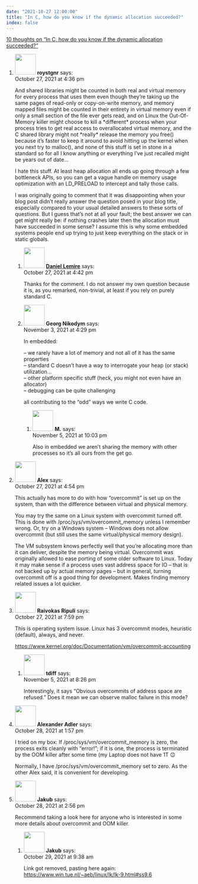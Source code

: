 ```yaml
---
date: "2021-10-27 12:00:00"
title: "In C, how do you know if the dynamic allocation succeeded?"
index: false
---
```


[10 thoughts on &ldquo;In C, how do you know if the dynamic allocation succeeded?&rdquo;](/lemire/blog/2021/10-27-in-c-how-do-you-know-if-the-dynamic-allocation-succeeded)

<ol class="comment-list">
<li id="comment-603700" class="comment even thread-even depth-1 parent">
<div class="comment-author vcard">
<img alt src="https://secure.gravatar.com/avatar/fe4f333e5a9165ea1eee399317618b70?s=56&#038;d=mm&#038;r=g" srcset="https://secure.gravatar.com/avatar/fe4f333e5a9165ea1eee399317618b70?s=112&#038;d=mm&#038;r=g 2x" class="avatar avatar-56 photo" height="56" width="56" decoding="async" /> <b class="fn">roystgnr</b> <span class="says">says:</span> </div>
<div class="comment-metadata"><time datetime="2021-10-27T16:36:00+00:00">October 27, 2021 at 4:36 pm</time></a> </div>
<div class="comment-content">
<p>And shared libraries might be counted in both real and virtual memory for every process that uses them even though they&rsquo;re taking up the same pages of read-only or copy-on-write memory, and memory mapped files might be counted in their entirety in virtual memory even if only a small section of the file ever gets read, and on Linux the Out-Of-Memory killer might choose to kill a *different* process when your process tries to get real access to overallocated virtual memory, and the C shared library might not *really* release the memory you free() because it&rsquo;s faster to keep it around to avoid hitting up the kernel when you next try to malloc(), and none of this stuff is set in stone in a standard so for all I know anything or everything I&rsquo;ve just recalled might be years out of date&#8230;</p>
<p>I hate this stuff. At least heap allocation all ends up going through a few bottleneck APIs, so you can get a vague handle on memory usage optimization with an LD_PRELOAD to intercept and tally those calls.</p>
<p>I was originally going to comment that it was disappointing when your blog post didn&rsquo;t really answer the question posed in your blog title, especially compared to your usual detailed answers to these sorts of questions. But I guess that&rsquo;s not at all your fault; the best answer we can get might really be: if nothing crashes later then the allocation must have succeeded in some sense? I assume this is why some embedded systems people end up trying to just keep everything on the stack or in static globals.</p>
</div>
<ol class="children">
<li id="comment-603702" class="comment byuser comment-author-lemire bypostauthor odd alt depth-2">
<div class="comment-author vcard">
<img alt src="https://secure.gravatar.com/avatar/2ca999bef9535950f5b84281a4dab006?s=56&#038;d=mm&#038;r=g" srcset="https://secure.gravatar.com/avatar/2ca999bef9535950f5b84281a4dab006?s=112&#038;d=mm&#038;r=g 2x" class="avatar avatar-56 photo" height="56" width="56" decoding="async" /> <b class="fn"><a href="https://lemire.me/en/" class="url" rel="ugc">Daniel Lemire</a></b> <span class="says">says:</span> </div>
<div class="comment-metadata"><time datetime="2021-10-27T16:42:02+00:00">October 27, 2021 at 4:42 pm</time></a> </div>
<div class="comment-content">
<p>Thanks for the comment. I do not answer my own question because it is, as you remarked, non-trivial, at least if you rely on purely standard C.</p>
</div>
</li>
<li id="comment-604761" class="comment even depth-2 parent">
<div class="comment-author vcard">
<img alt src="https://secure.gravatar.com/avatar/2a52bea76490fcce15ff68d2cee4055f?s=56&#038;d=mm&#038;r=g" srcset="https://secure.gravatar.com/avatar/2a52bea76490fcce15ff68d2cee4055f?s=112&#038;d=mm&#038;r=g 2x" class="avatar avatar-56 photo" height="56" width="56" loading="lazy" decoding="async" /> <b class="fn">Georg Nikodym</b> <span class="says">says:</span> </div>
<div class="comment-metadata"><time datetime="2021-11-03T16:29:42+00:00">November 3, 2021 at 4:29 pm</time></a> </div>
<div class="comment-content">
<p>In embedded:</p>
<p>&#8211; we rarely have a lot of memory and not all of it has the same properties<br/>
&#8211; standard C doesn&rsquo;t have a way to interrogate your heap (or stack) utilization&#8230;<br/>
&#8211; other platform specific stuff (heck, you might not even have an allocator)<br/>
&#8211; debugging can be quite challenging</p>
<p>all contributing to the &ldquo;odd&rdquo; ways we write C code.</p>
</div>
<ol class="children">
<li id="comment-605281" class="comment odd alt depth-3">
<div class="comment-author vcard">
<img alt src="https://secure.gravatar.com/avatar/5e9d03bb7a49c6b3a77752c93042e856?s=56&#038;d=mm&#038;r=g" srcset="https://secure.gravatar.com/avatar/5e9d03bb7a49c6b3a77752c93042e856?s=112&#038;d=mm&#038;r=g 2x" class="avatar avatar-56 photo" height="56" width="56" loading="lazy" decoding="async" /> <b class="fn">M.</b> <span class="says">says:</span> </div>
<div class="comment-metadata"><time datetime="2021-11-05T22:03:12+00:00">November 5, 2021 at 10:03 pm</time></a> </div>
<div class="comment-content">
<p>Also in embedded we aren&rsquo;t sharing the memory with other processes so it&rsquo;s all ours from the get go.</p>
</div>
</li>
</ol>
</li>
</ol>
</li>
<li id="comment-603704" class="comment even thread-odd thread-alt depth-1">
<div class="comment-author vcard">
<img alt src="https://secure.gravatar.com/avatar/4f6c84e03d267b25373e39406094b913?s=56&#038;d=mm&#038;r=g" srcset="https://secure.gravatar.com/avatar/4f6c84e03d267b25373e39406094b913?s=112&#038;d=mm&#038;r=g 2x" class="avatar avatar-56 photo" height="56" width="56" loading="lazy" decoding="async" /> <b class="fn">Alex</b> <span class="says">says:</span> </div>
<div class="comment-metadata"><time datetime="2021-10-27T16:54:07+00:00">October 27, 2021 at 4:54 pm</time></a> </div>
<div class="comment-content">
<p>This actually has more to do with how &ldquo;overcommit&rdquo; is set up on the system, than with the difference between virtual and physical memory. </p>
<p>You may try the same on a Linux system with overcommit turned off. This is done with /proc/sys/vm/overcommit_memory unless I remember wrong. Or, try on a Windows system &#8211; Windows does not allow overcommit (but still uses the same virtual/physical memory design).</p>
<p>The VM subsystem knows perfectly well that you&rsquo;re allocating more than it can deliver, despite the memory being virtual. Overcommit was originally allowed to ease porting of some older software to Linux. Today it may make sense if a process uses vast address space for IO &#8211; that is not backed up by actual memory pages &#8211; but in general, turning overcommit off is a good thing for development. Makes finding memory related issues a lot quicker.</p>
</div>
</li>
<li id="comment-603708" class="comment odd alt thread-even depth-1 parent">
<div class="comment-author vcard">
<img alt src="https://secure.gravatar.com/avatar/1e188fb44b7cbb476811e5c010e1ad03?s=56&#038;d=mm&#038;r=g" srcset="https://secure.gravatar.com/avatar/1e188fb44b7cbb476811e5c010e1ad03?s=112&#038;d=mm&#038;r=g 2x" class="avatar avatar-56 photo" height="56" width="56" loading="lazy" decoding="async" /> <b class="fn">Raivokas Ripuli</b> <span class="says">says:</span> </div>
<div class="comment-metadata"><time datetime="2021-10-27T19:59:47+00:00">October 27, 2021 at 7:59 pm</time></a> </div>
<div class="comment-content">
<p>This is operating system issue. Linux has 3 overcommit modes, heuristic (default), always, and never. </p>
<p><a href="https://www.kernel.org/doc/Documentation/vm/overcommit-accounting" rel="nofollow ugc">https://www.kernel.org/doc/Documentation/vm/overcommit-accounting</a></p>
</div>
<ol class="children">
<li id="comment-605272" class="comment even depth-2">
<div class="comment-author vcard">
<img alt src="https://secure.gravatar.com/avatar/78de6d40deced98e3b91810596f23a0f?s=56&#038;d=mm&#038;r=g" srcset="https://secure.gravatar.com/avatar/78de6d40deced98e3b91810596f23a0f?s=112&#038;d=mm&#038;r=g 2x" class="avatar avatar-56 photo" height="56" width="56" loading="lazy" decoding="async" /> <b class="fn">tdiff</b> <span class="says">says:</span> </div>
<div class="comment-metadata"><time datetime="2021-11-05T20:26:30+00:00">November 5, 2021 at 8:26 pm</time></a> </div>
<div class="comment-content">
<p>Interestingly, it says &ldquo;Obvious overcommits of address space are refused.&rdquo; Does it mean we can observe malloc failure in this mode?</p>
</div>
</li>
</ol>
</li>
<li id="comment-603780" class="comment odd alt thread-odd thread-alt depth-1">
<div class="comment-author vcard">
<img alt src="https://secure.gravatar.com/avatar/57cdedec80637e804b4d0593f01ebcfc?s=56&#038;d=mm&#038;r=g" srcset="https://secure.gravatar.com/avatar/57cdedec80637e804b4d0593f01ebcfc?s=112&#038;d=mm&#038;r=g 2x" class="avatar avatar-56 photo" height="56" width="56" loading="lazy" decoding="async" /> <b class="fn">Alexander Adler</b> <span class="says">says:</span> </div>
<div class="comment-metadata"><time datetime="2021-10-28T13:57:17+00:00">October 28, 2021 at 1:57 pm</time></a> </div>
<div class="comment-content">
<p>I tried on my box: If /proc/sys/vm/overcommit_memory is zero, the process exits cleanly with “error!”; if it is one, the process is terminated by the OOM killer after some time (my Laptop does not have 1T 😉</p>
<p>Normally, I have /proc/sys/vm/overcommit_memory set to zero. As the other Alex said, it is convenient for developing.</p>
</div>
</li>
<li id="comment-603784" class="comment even thread-even depth-1 parent">
<div class="comment-author vcard">
<img alt src="https://secure.gravatar.com/avatar/30de1fbe4f575a8d8659dcd3fadbf632?s=56&#038;d=mm&#038;r=g" srcset="https://secure.gravatar.com/avatar/30de1fbe4f575a8d8659dcd3fadbf632?s=112&#038;d=mm&#038;r=g 2x" class="avatar avatar-56 photo" height="56" width="56" loading="lazy" decoding="async" /> <b class="fn">Jakub</b> <span class="says">says:</span> </div>
<div class="comment-metadata"><time datetime="2021-10-28T14:56:58+00:00">October 28, 2021 at 2:56 pm</time></a> </div>
<div class="comment-content">
<p>Recommend taking a look here for anyone who is interested in some more details about overcommit and OOM killer.</p>
</div>
<ol class="children">
<li id="comment-603874" class="comment odd alt depth-2">
<div class="comment-author vcard">
<img alt src="https://secure.gravatar.com/avatar/30de1fbe4f575a8d8659dcd3fadbf632?s=56&#038;d=mm&#038;r=g" srcset="https://secure.gravatar.com/avatar/30de1fbe4f575a8d8659dcd3fadbf632?s=112&#038;d=mm&#038;r=g 2x" class="avatar avatar-56 photo" height="56" width="56" loading="lazy" decoding="async" /> <b class="fn">Jakub</b> <span class="says">says:</span> </div>
<div class="comment-metadata"><time datetime="2021-10-29T09:38:59+00:00">October 29, 2021 at 9:38 am</time></a> </div>
<div class="comment-content">
<p>Link got removed, pasting here again: <a href="https://www.win.tue.nl/~aeb/linux/lk/lk-9.html#ss9.6" rel="nofollow ugc">https://www.win.tue.nl/~aeb/linux/lk/lk-9.html#ss9.6</a></p>
</div>
</li>
</ol>
</li>
</ol>
